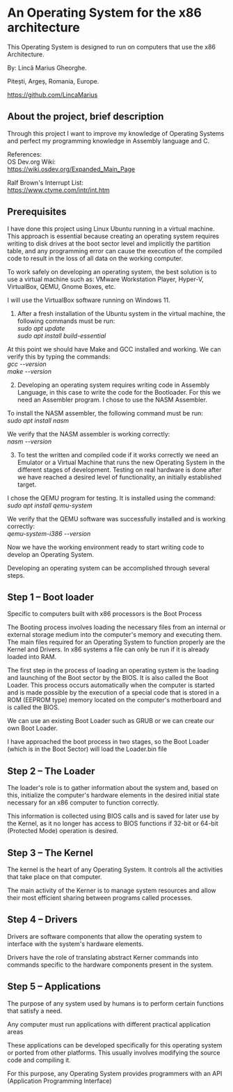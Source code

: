 # An Operating System for the x86 architecture
This Operating System is designed to run on computers that use the x86 Architecture.

By: Lincă Marius Gheorghe.

Pitești, Argeș, Romania, Europe.

https://github.com/LincaMarius

## About the project, brief description
Through this project I want to improve my knowledge of Operating Systems and perfect my programming knowledge in Assembly language and C.

References: \
OS Dev.org Wiki: \
https://wiki.osdev.org/Expanded_Main_Page

Ralf Brown's Interrupt List: \
https://www.ctyme.com/intr/int.htm

## Prerequisites
I have done this project using Linux Ubuntu running in a virtual machine. This approach is essential because creating an operating system requires writing to disk drives at the boot sector level and implicitly the partition table, and any programming error can cause the execution of the compiled code to result in the loss of all data on the working computer.

To work safely on developing an operating system, the best solution is to use a virtual machine such as: VMware Workstation Player, Hyper-V, VirtualBox, QEMU, Gnome Boxes, etc.

I will use the VirtualBox software running on Windows 11.

1. After a fresh installation of the Ubuntu system in the virtual machine, the following commands must be run: \
*sudo apt update* \
*sudo apt install build-essential*

At this point we should have Make and GCC installed and working. We can verify this by typing the commands: \
*gcc --version* \
*make --version*

2. Developing an operating system requires writing code in Assembly Language, in this case to write the code for the Bootloader. For this we need an Assembler program. I chose to use the NASM Assembler.

To install the NASM assembler, the following command must be run: \
*sudo apt install nasm*

We verify that the NASM assembler is working correctly: \
*nasm --version*

3. To test the written and compiled code if it works correctly we need an Emulator or a Virtual Machine that runs the new Operating System in the different stages of development. Testing on real hardware is done after we have reached a desired level of functionality, an initially established target.

I chose the QEMU program for testing. It is installed using the command: \
*sudo apt install qemu-system*

We verify that the QEMU software was successfully installed and is working correctly: \
*qemu-system-i386 --version*

Now we have the working environment ready to start writing code to develop an Operating System.

Developing an operating system can be accomplished through several steps.

## Step 1 – Boot loader
Specific to computers built with x86 processors is the Boot Process

The Booting process involves loading the necessary files from an internal or external storage medium into the computer's memory and executing them. The main files required for an Operating System to function properly are the Kernel and Drivers. In x86 systems a file can only be run if it is already loaded into RAM.

The first step in the process of loading an operating system is the loading and launching of the Boot sector by the BIOS. It is also called the Boot Loader. This process occurs automatically when the computer is started and is made possible by the execution of a special code that is stored in a ROM (EEPROM type) memory located on the computer's motherboard and is called the BIOS.

We can use an existing Boot Loader such as GRUB or we can create our own Boot Loader.

I have approached the boot process in two stages, so the Boot Loader (which is in the Boot Sector) will load the Loader.bin file

## Step 2 – The Loader
The loader's role is to gather information about the system and, based on this, initialize the computer's hardware elements in the desired initial state necessary for an x86 computer to function correctly.

This information is collected using BIOS calls and is saved for later use by the Kernel, as it no longer has access to BIOS functions if 32-bit or 64-bit (Protected Mode) operation is desired.

## Step 3 – The Kernel
The kernel is the heart of any Operating System. It controls all the activities that take place on that computer.

The main activity of the Kerner is to manage system resources and allow their most efficient sharing between programs called processes.

## Step 4 – Drivers
Drivers are software components that allow the operating system to interface with the system's hardware elements.

Drivers have the role of translating abstract Kerner commands into commands specific to the hardware components present in the system.

## Step 5 – Applications
The purpose of any system used by humans is to perform certain functions that satisfy a need.

Any computer must run applications with different practical application areas

These applications can be developed specifically for this operating system or ported from other platforms. This usually involves modifying the source code and compiling it.

For this purpose, any Operating System provides programmers with an API (Application Programming Interface)

